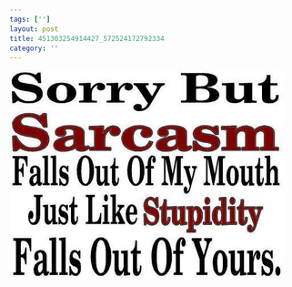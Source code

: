 ```yaml
---
tags: ['']
layout: post
title: 451303254914427_572524172792334
category: ''
---
```

![451303254914427_572524172792334](/uploads/2013-5-27-451303254914427_572524172792334.jpg)
